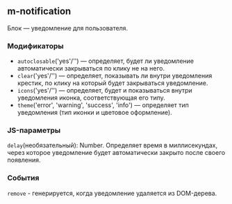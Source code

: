 
## m-notification

Блок — уведомление для пользователя.

### Модификаторы

- `autoclosable`('yes'/'') — определяет, будет ли уведомление автоматически закрываться по клику не на него.
- `clear`('yes'/'') — определяет, показывать ли внутри уведомления крестик, по клику на который будет закрываться уведомление.
- `icons`('yes'/'') — определяет, будет и показываться внутри уведомления иконка, соответствующая его типу.
- `theme`('error', 'warning', 'success', 'info') — определяет тип уведомления (тип иконки и цветовое оформление).

### JS-параметры
`delay`(необязательный): Number. Определяет время в миллисекундах, через которое уведомление будет автоматически закрыто после своего появления.

### События

`remove` - генерируется, когда уведомление удаляется из DOM-дерева.
